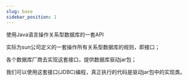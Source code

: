 ```yaml
---
slug: base
sidebar_position: 1
---
```


使用Java语言操作关系型数据库的一套API

实际为sun公司定义的一套操作所有关系型数据库的规则，即接口；

各个数据库厂商去实现这套接口，提供数据库驱动jar包；

我们可以使用这套接口(JDBC)编程，真正执行的代码是驱动jar包中的实现类。



